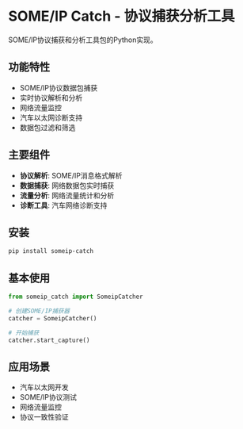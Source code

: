 # SOME/IP Catch - 协议捕获分析工具

SOME/IP协议捕获和分析工具包的Python实现。

## 功能特性

- SOME/IP协议数据包捕获
- 实时协议解析和分析
- 网络流量监控
- 汽车以太网诊断支持
- 数据包过滤和筛选

## 主要组件

- **协议解析**: SOME/IP消息格式解析
- **数据捕获**: 网络数据包实时捕获
- **流量分析**: 网络流量统计和分析
- **诊断工具**: 汽车网络诊断支持

## 安装

```bash
pip install someip-catch
```

## 基本使用

```python
from someip_catch import SomeipCatcher

# 创建SOME/IP捕获器
catcher = SomeipCatcher()

# 开始捕获
catcher.start_capture()
```

## 应用场景

- 汽车以太网开发
- SOME/IP协议测试
- 网络流量监控
- 协议一致性验证
